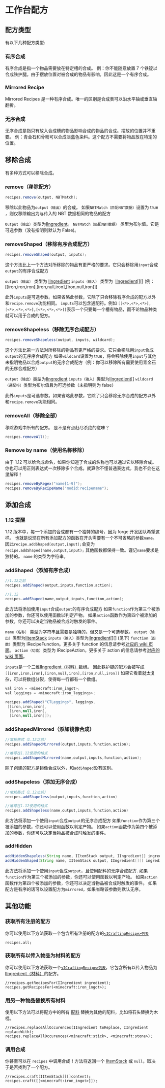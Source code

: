 # 工作台配方

## 配方类型

有以下几种配方类型:

### 有序合成

有序合成是指一个物品需要放在特定槽的合成。
例：你不能随意放置 7 个铁锭以合成铁护腿。由于摆放位置对被合成的物品有影响，因此这是一个有序合成。

### Mirrored Recipe

Mirrored Recipes 是一种有序合成。唯一的区别是合成表可以沿水平轴或垂直轴翻折。

### 无序合成

无序合成是指只有放入合成槽的物品影响合成的物品的合成。摆放的位置并不重要。
例：青金石和骨粉可以合成淡蓝色染料。这个配方不需要将物品放在特定的位置。

## 移除合成

有多种方式可以移除合成。

### remove（移除配方）

```Java
recipes.remove(output, NBTMatch);
```

移除以此物品为`output（输出）`的合成。
如果`NBTMatch（匹配NBT数据）`设置为 true ，则仅移除输出为与传入的 NBT 数据相同的物品的配方

`Output（输出）`类型为[IIngredient](/Vanilla/Variable_Types/IIngredient)。
`NBTMatch（匹配NBT数据）` 类型为布尔值。它是可选参数（没有指明则默认为 False)。

### removeShaped（移除有序合成配方）

```Java
recipes.removeShaped(output, inputs);
```

这个方法比上一个方法对所移除的物品有更严格的要求。它只会移除用`input`合成`output`的有序合成配方

`output（输出）` 类型为 [IIngredient](/Vanilla/Variable_Types/IIngredient)
`inputs（输入）` 类型为  [IIngredient](/Vanilla/Variable_Types/IIngredient)[][] (例：[[iron,iron,iron],[iron,null,iron],[iron,null,iron]])

此外`inputs`是可选参数。如果省略此参数，它除了只会移除有序合成的配方以外和`recipe.remove`功能相同。
`inputs`可以包含通配符。例如 `[[<*>,<*>,<*>],[<*>,<*>,<*>],[<*>,<*>,<*>]]`表示一个只要每一个槽有物品，而不论物品种类就可以用于合成的配方。

### removeShapeless（移除无序合成配方）

```Java
recipes.removeShapeless(output, inputs, wildcard);
```

这个方法比第一方法对所移除的物品有更严格的要求。它只会移除用`input`合成`output`的无序序合成配方
如果`wildcard`设置为 true，将会移除使用`input`与其他未指明物品以合成`output`的无序合成配方（例：你可以移除所有需要使用青金石的无序合成配方）

`output（输出）`类型为[IIngredient](/Vanilla/Variable_Types/IIngredient)
`inputs（输入）`类型为[IIngredient](/Vanilla/Variable_Types/IIngredient)[]
`wildcard（通配符）`类型为布尔值且为可选参数（未指明则为 false）

此外`inputs`是可选参数。如果省略此参数，它除了只会移除无序合成的配方以外和`recipe.remove`功能相同。

### removeAll（移除全部）

移除游戏中所有的配方。
是不是有点赶尽杀绝的意味？

```java
recipes.removeAll();
```

### Remove by name（使用名称移除）

由于 1.12 可以给合成命名，如果你知道了合成的名称也可以通过它以移除合成。
你也可以用正则表达式一次移除多个合成。就算你不懂普通表达式，我也不会在这里解释！

```java
recipes.removeByRegex("name[1-9]");
recipes.removeByRecipeName("modid:recipename");
```

## 添加合成

### 1.12 提醒

1.12 版本中，每一个添加的合成都有一个独特的编号，因为 forge 开发团队希望这样。
也就是说现在所有添加配方的函数在开头需要有一个不可省略的参数`name`。
因此`recipe.addShaped(output,input);`会变为`recipe.addShaped(name,output,input);`
其他函数都保持一致。谨记`name`要求是独特的。
`name` 的类型为字符串。

### addShaped（添加有序合成）

```Java
//1.12之前
recipes.addShaped(output,inputs,function,action);

//1.12
recipes.addShaped(name,output,inputs,function,action);
```

此方法将添加使用`input`合成`output`的有序合成配方
如果`function`作为第三个被添加的参数，你还可以使用函数以判定产物。
如果`action`函数作为第四个被添加的参数，你还可以决定当物品被合成时触发的事件。

`name（名称）` 类型为字符串且需要是独特的，但又是一个可选参数。
`output（输出）`类型为[IItemStack](/Vanilla/Items/IItemStack)
`inputs（输入）`类型为[IIngredient](/Vanilla/Variable_Types/IIngredient)[][] (见下)
`function（函数）`类型为 IRecipeFunction。更多关于 function 的信息请参考[对应的 wiki 页面](/Vanilla/Recipes/Crafting/Recipe_Functions#irecipefunction)。
`action（功能）`类型为 IRecipeAction。更多关于 action 的信息请参考[对应的 wiki 页面](/Vanilla/Recipes/Crafting/Recipe_Functions#irecipeaction)。

`inputs`是一个二维[IIngredient（材料）](/Vanilla/Variable_Types/IIngredient)数组。
因此铁护腿的配方会被写成`[[iron,iron,iron],[iron,null,iron],[iron,null,iron]]`
如果它看着就太复杂，可以将数组分裂，使得每一行都有一个数组。

```Java
val iron = <minecraft:iron_ingot>;
val leggings = <minecraft:iron_leggings>;

recipes.addShaped("CTLeggings", leggings,
 [[iron,iron,iron],
  [iron,null,iron],
  [iron,null,iron]]);
```

### addShapedMirrored（添加镜像合成）

```Java
//常规格式（1.12之前）
recipes.addShapedMirrored(output,inputs,function,action);

//推荐在1.12使用的格式
recipes.addShapedMirrored(name,output,inputs,function,action);
```

除了创建的配方是镜像合成以外，和`addShaped`没有区别。

### addShapeless（添加无序合成）

```Java
//常规格式（1.12之前）
recipes.addShapeless(output,inputs,function,action)

//推荐在1.12使用的格式
recipes.addShapeless(name,output,inputs,function,action)
```

此方法将添加一个使用`input`合成`output`的无序合成配方
如果`function`作为第三个被添加的参数，你还可以使用函数以判定产物。
如果`action`函数作为第四个被添加的参数，你还可以决定当物品被合成时触发的事件。

### addHidden

```java
addHiddenShapeless(String name, IItemStack output, IIngredient[] ingredients, @Optional IRecipeFunction function, @Optional IRecipeAction action);
addHiddenShaped(String name, IItemStack output, IIngredient[][] ingredients, @Optional IRecipeFunction function, @Optional IRecipeAction action, @Optional boolean mirrored);
```

此方法将添加一个使用`input`合成`output`，且使用配料的无序合成配方.
如果`function`作为第三个被添加的参数，你还可以使用函数以判定产物。
如果`action`函数作为第四个被添加的参数，你还可以决定当物品被合成时触发的事件。
如果配方是有序的话可以设置配方为`mirrored`，如果省略该参数则默认无序。

## 其他功能

### 获取所有注册的配方

你可以使用以下方法获取一个包含所有注册的配方的[`<ICraftingRecipe>列表`](/Vanilla/Recipes/Crafting/ICraftingRecipe)

```
recipes.all;
```

### 获取所有以传入物品为材料的配方

你可以使用以下方法获取一个[`<ICraftingRecipe>列表`](/Vanilla/Recipes/Crafting/ICraftingRecipe)，它包含所有以传入物品为[IIngredient（材料）](/Vanilla/Variable_Types/IIngredient)的配方。

```
//recipes.getRecipesFor(IIngredient ingredient);
recipes.getRecipesFor(<minecraft:iron_ingot>);
```

### 用另一种物品替换所有材料

使用以下方法可以将配方中的所有 [配料](/Vanilla/Variable_Types/IIngredient) 替换为其他的配料，比如将石头替换为木棍。

```
//recipes.replaceAllOccurences(IIngredient toReplace, IIngredient replaceWith);
recipes.replaceAllOccurences(<minecraft:stick>, <minecraft:stone>);
```

### 调用合成

你甚至可以在 `recipes` 中调用合成！方法将返回一个 [IItemStack](Vanilla/Items/IItemStack) 或 `null`，取决于是否找到了一个配方。

```
//recipes.craft(IItemStack[][]content);
recipes.craft([[<minecraft:iron_ingot>]]);
```
